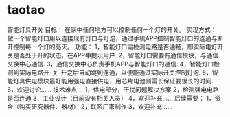 # taotao

智能灯具开关
目标：
在家中任何地方可以控制任何一个灯的开关。
实现方式：
做一个智能灯口用以连接现有灯口与灯泡，通过手机APP控制智能灯口的连通与断开控制每一个灯的亮灭。
功能：
1，智能灯口需检测电路是否通畅，即实际电灯开关是否处于开的状态，在APP中提示用户.
2，智能灯口需要有通信模块，与通信交换中心通信.
3，通信交换中心负责手机APP与智能灯口的通信.
4，智能灯口检测到实际电路开-关-开之后自动跳到连通，以便能通过实际开关控制灯泡.
5，智能灯具供电模块最好能用强电直接供电，用芯片电池则需长保证要很长的时间.
6，欢迎讨论……
技术难点：
1，供电部分，干扰问题解决方案
2，检测强电电路是否连通
3，工业设计（目前没有相关人员）
4，欢迎补充……
后续需要：
1，资金（购买研究器件、器材）
2，联系厂家制作
3，欢迎补充……
                              

